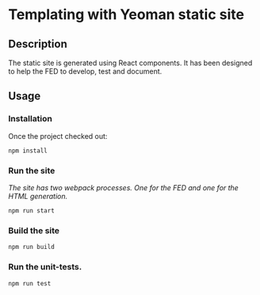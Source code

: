 # Templating with Yeoman static site

## Description

The static site is generated using React components.
It has been designed to help the FED to develop, test and document.


## Usage

### Installation

Once the project checked out:

``` npm install ```

### Run the site

<em>The site has two webpack processes. One for the FED and one for the HTML generation.</em>

``` npm run start ```

### Build the site

``` npm run build ```

### Run the unit-tests.

``` npm run test ```
